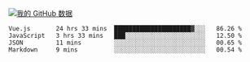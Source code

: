[![我的 GitHub 数据](https://github-readme-stats.vercel.app/api?username=unbrain&?theme=dark)]()

<!--START_SECTION:waka-->
```text
Vue.js       24 hrs 33 mins  █████████████████████▓░░░   86.26 % 
JavaScript   3 hrs 33 mins   ███░░░░░░░░░░░░░░░░░░░░░░   12.50 % 
JSON         11 mins         ░░░░░░░░░░░░░░░░░░░░░░░░░   00.65 % 
Markdown     9 mins          ░░░░░░░░░░░░░░░░░░░░░░░░░   00.54 % 
```
<!--END_SECTION:waka-->
